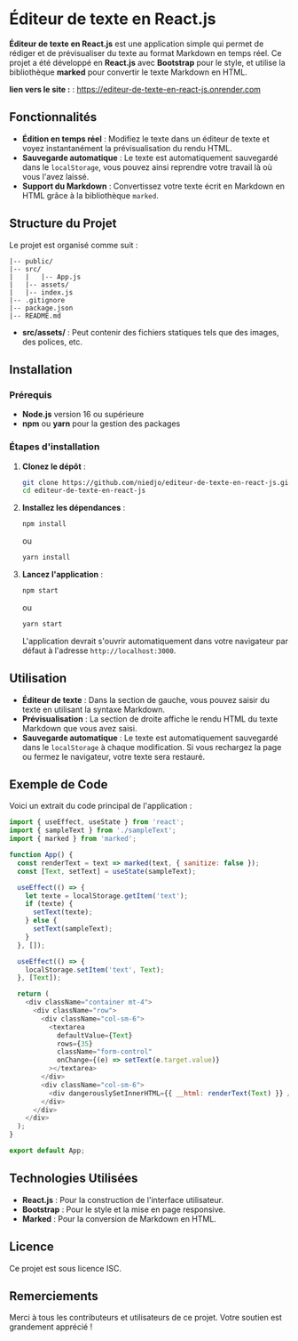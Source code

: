 # Éditeur de texte en React.js

**Éditeur de texte en React.js** est une application simple qui permet de rédiger et de prévisualiser du texte au format Markdown en temps réel. Ce projet a été développé en **React.js** avec **Bootstrap** pour le style, et utilise la bibliothèque **marked** pour convertir le texte Markdown en HTML.

**lien vers le site :** : https://editeur-de-texte-en-react-js.onrender.com

## Fonctionnalités

- **Édition en temps réel** : Modifiez le texte dans un éditeur de texte et voyez instantanément la prévisualisation du rendu HTML.
- **Sauvegarde automatique** : Le texte est automatiquement sauvegardé dans le `localStorage`, vous pouvez ainsi reprendre votre travail là où vous l'avez laissé.
- **Support du Markdown** : Convertissez votre texte écrit en Markdown en HTML grâce à la bibliothèque `marked`.

## Structure du Projet

Le projet est organisé comme suit :

```
|-- public/
|-- src/
|   |   |-- App.js
|   |-- assets/
|   |-- index.js
|-- .gitignore
|-- package.json
|-- README.md
```

- **src/assets/** : Peut contenir des fichiers statiques tels que des images, des polices, etc.

## Installation

### Prérequis

- **Node.js** version 16 ou supérieure
- **npm** ou **yarn** pour la gestion des packages

### Étapes d'installation

1. **Clonez le dépôt** :
   ```bash
   git clone https://github.com/niedjo/editeur-de-texte-en-react-js.git
   cd editeur-de-texte-en-react-js
   ```

2. **Installez les dépendances** :
   ```bash
   npm install
   ```
   ou
   ```bash
   yarn install
   ```

3. **Lancez l'application** :
   ```bash
   npm start
   ```
   ou
   ```bash
   yarn start
   ```

   L'application devrait s'ouvrir automatiquement dans votre navigateur par défaut à l'adresse `http://localhost:3000`.

## Utilisation

- **Éditeur de texte** : Dans la section de gauche, vous pouvez saisir du texte en utilisant la syntaxe Markdown.
- **Prévisualisation** : La section de droite affiche le rendu HTML du texte Markdown que vous avez saisi.
- **Sauvegarde automatique** : Le texte est automatiquement sauvegardé dans le `localStorage` à chaque modification. Si vous rechargez la page ou fermez le navigateur, votre texte sera restauré.

## Exemple de Code

Voici un extrait du code principal de l'application :

```javascript
import { useEffect, useState } from 'react';
import { sampleText } from './sampleText';
import { marked } from 'marked';

function App() {
  const renderText = text => marked(text, { sanitize: false });
  const [Text, setText] = useState(sampleText);

  useEffect(() => {
    let texte = localStorage.getItem('text');
    if (texte) {
      setText(texte);
    } else { 
      setText(sampleText);
    }
  }, []);

  useEffect(() => {
    localStorage.setItem('text', Text);
  }, [Text]);

  return (
    <div className="container mt-4">
      <div className="row">
        <div className="col-sm-6">
          <textarea
            defaultValue={Text}
            rows={35}
            className="form-control"
            onChange={(e) => setText(e.target.value)}
          ></textarea>
        </div>
        <div className="col-sm-6">
          <div dangerouslySetInnerHTML={{ __html: renderText(Text) }} />
        </div>
      </div>
    </div>
  );
}

export default App;
```

## Technologies Utilisées

- **React.js** : Pour la construction de l'interface utilisateur.
- **Bootstrap** : Pour le style et la mise en page responsive.
- **Marked** : Pour la conversion de Markdown en HTML.

## Licence

Ce projet est sous licence ISC. 

## Remerciements

Merci à tous les contributeurs et utilisateurs de ce projet. Votre soutien est grandement apprécié !
